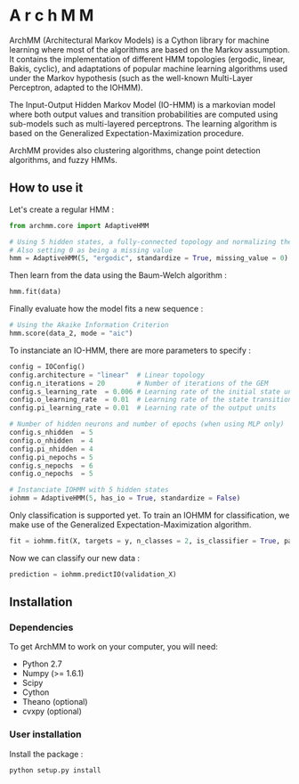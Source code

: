 A r c h M M
===========
ArchMM (Architectural Markov Models) is a Cython library for machine learning where most of the algorithms are based on the Markov assumption.
It contains the implementation of different HMM topologies (ergodic, linear, Bakis, cyclic), and adaptations of popular machine learning
algorithms used under the Markov hypothesis (such as the well-known Multi-Layer Perceptron, adapted to the IOHMM).

The Input-Output Hidden Markov Model (IO-HMM) is a markovian model where both output values and transition probabilities are computed using 
sub-models such as multi-layered perceptrons. The learning algorithm is based on the Generalized Expectation-Maximization procedure.

ArchMM provides also clustering algorithms, change point detection algorithms, and fuzzy HMMs.

How to use it
-------------

Let's create a regular HMM :
```python
from archmm.core import AdaptiveHMM

# Using 5 hidden states, a fully-connected topology and normalizing the inputs
# Also setting 0 as being a missing value
hmm = AdaptiveHMM(5, "ergodic", standardize = True, missing_value = 0)
```

Then learn from the data using the Baum-Welch algorithm :
```python
hmm.fit(data)
```

Finally evaluate how the model fits a new sequence :
```python
# Using the Akaike Information Criterion
hmm.score(data_2, mode = "aic")
```

To instanciate an IO-HMM, there are more parameters to specify :
```python
config = IOConfig()
config.architecture = "linear"  # Linear topology
config.n_iterations = 20        # Number of iterations of the GEM
config.s_learning_rate  = 0.006 # Learning rate of the initial state unit
config.o_learning_rate  = 0.01  # Learning rate of the state transition units
config.pi_learning_rate = 0.01  # Learning rate of the output units

# Number of hidden neurons and number of epochs (when using MLP only)
config.s_nhidden  = 5
config.o_nhidden  = 4
config.pi_nhidden = 4
config.pi_nepochs = 5
config.s_nepochs  = 6
config.o_nepochs  = 5

# Instanciate IOHMM with 5 hidden states
iohmm = AdaptiveHMM(5, has_io = True, standardize = False)
```
Only classification is supported yet. To train an IOHMM for classification, we make use
of the Generalized Expectation-Maximization algorithm.
```python
fit = iohmm.fit(X, targets = y, n_classes = 2, is_classifier = True, parameters = config)
```

Now we can classify our new data :
```python
prediction = iohmm.predictIO(validation_X)
```
Installation
------------

### Dependencies


To get ArchMM to work on your computer, you will need:

- Python 2.7
- Numpy (>= 1.6.1)
- Scipy
- Cython
- Theano (optional)
- cvxpy (optional)

### User installation

Install the package :
```
python setup.py install
```
